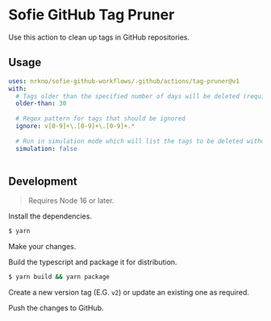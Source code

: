 # Sofie GitHub Tag Pruner

Use this action to clean up tags in GitHub repositories.

## Usage

```yaml
uses: nrkno/sofie-github-workflows/.github/actions/tag-pruner@v1
with:
  # Tags older than the specified number of days will be deleted (required)
  older-than: 30
  
  # Regex pattern for tags that should be ignored
  ignore: v[0-9]+\.[0-9]+\.[0-9]+.*
  
  # Run in simulation mode which will list the tags to be deleted without deleting them
  simulation: false
  
```

## Development

> Requires Node 16 or later.

Install the dependencies.
```bash
$ yarn
```

Make your changes.

Build the typescript and package it for distribution.
```bash
$ yarn build && yarn package
```

Create a new version tag (E.G. ````v2````) or update an existing one as required.

Push the changes to GitHub.
